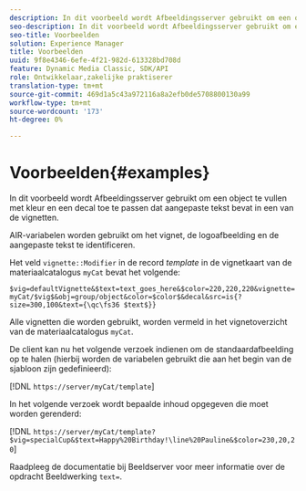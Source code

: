 ```yaml
---
description: In dit voorbeeld wordt Afbeeldingsserver gebruikt om een object te vullen met kleur en een decal toe te passen dat aangepaste tekst bevat in een van de vignetten.
seo-description: In dit voorbeeld wordt Afbeeldingsserver gebruikt om een object te vullen met kleur en een decal toe te passen dat aangepaste tekst bevat in een van de vignetten.
seo-title: Voorbeelden
solution: Experience Manager
title: Voorbeelden
uuid: 9f8e4346-6efe-4f21-982d-613328bd708d
feature: Dynamic Media Classic, SDK/API
role: Ontwikkelaar,zakelijke praktiserer
translation-type: tm+mt
source-git-commit: 469d1a5c43a972116a8a2efb0de5708800130a99
workflow-type: tm+mt
source-wordcount: '173'
ht-degree: 0%

---
```



# Voorbeelden{#examples}

In dit voorbeeld wordt Afbeeldingsserver gebruikt om een object te vullen met kleur en een decal toe te passen dat aangepaste tekst bevat in een van de vignetten.

AIR-variabelen worden gebruikt om het vignet, de logoafbeelding en de aangepaste tekst te identificeren.

Het veld `vignette::Modifier` in de record *template* in de vignetkaart van de materiaalcatalogus `myCat` bevat het volgende:

`$vig=defaultVignette&$text=text_goes_here&$color=220,220,220&vignette=myCat/$vig$&obj=group/object&color=$color$&decal&src=is{?size=300,100&text={\qc\fs36 $text$}}`

Alle vignetten die worden gebruikt, worden vermeld in het vignetoverzicht van de materiaalcatalogus `myCat`.

De client kan nu het volgende verzoek indienen om de standaardafbeelding op te halen (hierbij worden de variabelen gebruikt die aan het begin van de sjabloon zijn gedefinieerd):

[!DNL `https://server/myCat/template`]

In het volgende verzoek wordt bepaalde inhoud opgegeven die moet worden gerenderd:

[!DNL `https://server/myCat/template?$vig=specialCup&$text=Happy%20Birthday!\line%20Pauline&$color=230,20,20`]

Raadpleeg de documentatie bij Beeldserver voor meer informatie over de opdracht Beeldwerking `text=`.
